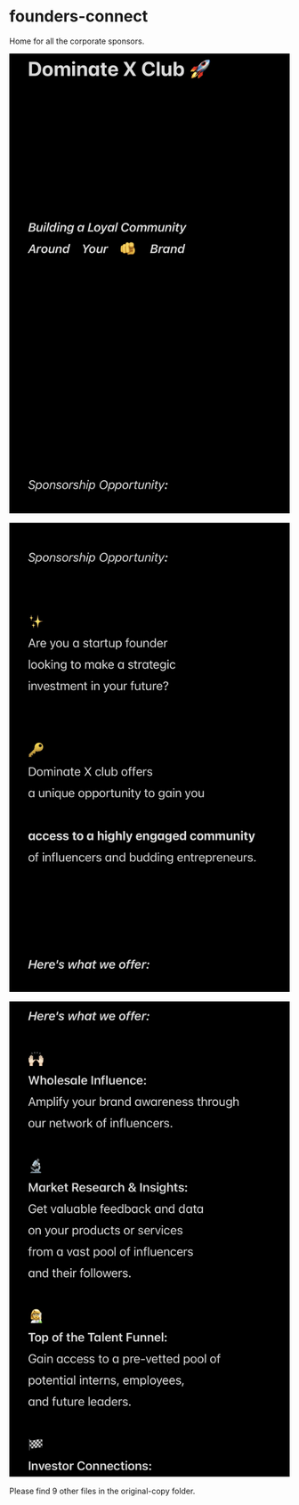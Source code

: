 # founders-connect
Home for all the corporate sponsors.


![Cover](/original-copy/IMG_7633.jpeg)

![1](/original-copy/IMG_7634.jpeg)

![2](/original-copy/IMG_7635.jpeg)

Please find 9 other files in the original-copy folder. 